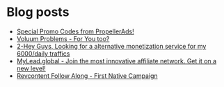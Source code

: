 # Blog posts
<!-- BLOG-POST-LIST:START -->
- [Special Promo Codes from PropellerAds!](https://afflift.com/f/threads/special-promo-codes-from-propellerads.10122/)
- [Voluum Problems - For You too?](https://afflift.com/f/threads/voluum-problems-for-you-too.10124/)
- [2-Hey Guys, Looking for a alternative monetization  service for my 6000/daily traffics](https://afflift.com/f/threads/2-hey-guys-looking-for-a-alternative-monetization-service-for-my-6000-daily-traffics.10125/)
- [MyLead.global - Join the most innovative affiliate network. Get it on a new level!](https://afflift.com/f/threads/mylead-global-join-the-most-innovative-affiliate-network-get-it-on-a-new-level.2151/)
- [Revcontent Follow Along - First Native Campaign](https://afflift.com/f/threads/revcontent-follow-along-first-native-campaign.10092/)
<!-- BLOG-POST-LIST:END -->
